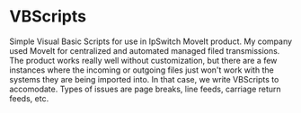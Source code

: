 # VBScripts
Simple Visual Basic Scripts for use in IpSwitch MoveIt product.
My company used MoveIt for centralized and automated managed filed transmissions.  The product works really well without customization, but there are a few instances where the incoming or outgoing files just won't work with the systems they are being imported into.  In that case, we write VBScripts to accomodate.  Types of issues are page breaks, line feeds, carriage return feeds, etc.
